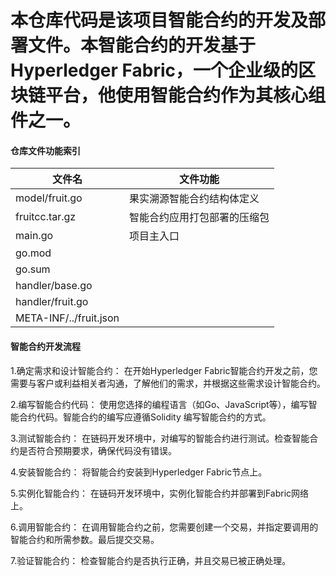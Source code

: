 # 本仓库代码是该项目智能合约的开发及部署文件。本智能合约的开发基于Hyperledger Fabric，一个企业级的区块链平台，他使用智能合约作为其核心组件之一。

#### 仓库文件功能索引
| 文件名  | 文件功能  |
|---|---|
| model/fruit.go  |  果实溯源智能合约结构体定义  |
| fruitcc.tar.gz  | 智能合约应用打包部署的压缩包  |
| main.go  | 项目主入口  |
| go.mod  |   |
| go.sum  |   |
| handler/base.go  |   |
| handler/fruit.go  |   |
| META-INF/../fruit.json  |   |

#### 智能合约开发流程

1.确定需求和设计智能合约：
    在开始Hyperledger Fabric智能合约开发之前，您需要与客户或利益相关者沟通，了解他们的需求，并根据这些需求设计智能合约。

2.编写智能合约代码：
    使用您选择的编程语言（如Go、JavaScript等），编写智能合约代码。智能合约的编写应遵循Solidity 编写智能合约的方式。

3.测试智能合约：
    在链码开发环境中，对编写的智能合约进行测试。检查智能合约是否符合预期要求，确保代码没有错误。

4.安装智能合约：
    将智能合约安装到Hyperledger Fabric节点上。

5.实例化智能合约：
    在链码开发环境中，实例化智能合约并部署到Fabric网络上。

6.调用智能合约：
    在调用智能合约之前，您需要创建一个交易，并指定要调用的智能合约和所需参数。最后提交交易。

7.验证智能合约：
    检查智能合约是否执行正确，并且交易已被正确处理。




